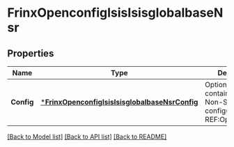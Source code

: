 # FrinxOpenconfigIsisIsisglobalbaseNsr

## Properties
Name | Type | Description | Notes
------------ | ------------- | ------------- | -------------
**Config** | [***FrinxOpenconfigIsisIsisglobalbaseNsrConfig**](frinx.openconfig.isis.isisglobalbase.nsr.Config.md) | Optional[This container defines Non-Stop-Routing configuration.] REF:Optional.empty | [optional] [default to null]

[[Back to Model list]](../README.md#documentation-for-models) [[Back to API list]](../README.md#documentation-for-api-endpoints) [[Back to README]](../README.md)



